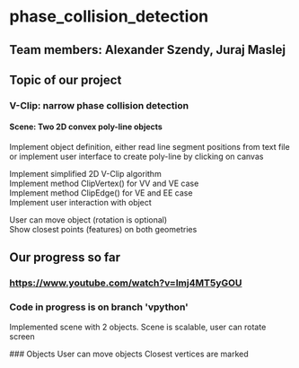 # phase_collision_detection
## Team members: Alexander Szendy, Juraj Maslej

## Topic of our project
### V-Clip: narrow phase collision detection
#### Scene: Two 2D convex poly-line objects
Implement object definition, 
either read line segment positions from text file
or implement user interface to create poly-line by clicking on canvas <br>
<p>
Implement simplified 2D V-Clip algorithm  <br>
Implement method ClipVertex() for VV and VE case  <br>
Implement method ClipEdge() for VE and EE case  <br>
Implement user interaction with object 
</p>

User can move object (rotation is optional) <br>
Show closest points (features) on both geometries <br>

## Our progress so far
### https://www.youtube.com/watch?v=lmj4MT5yGOU
### Code in progress is on branch 'vpython'
<p>
Implemented scene with 2 objects.
Scene is scalable, user can rotate screen
<p>
### Objects
User can move objects
Closest vertices are marked
